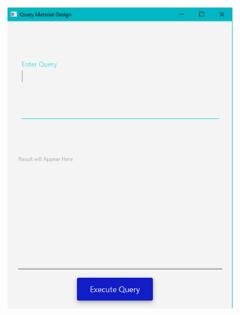 ![Alt text]( https://github.com/RAVURISREESAIHARIKRISHNA/Material-Design/blob/master/TextAreaSelectCommand/Capturemd.PNG "Optional title")
